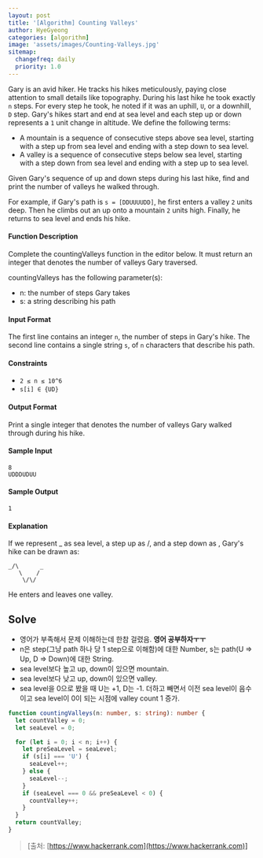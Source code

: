 ```yaml
---
layout: post
title: '[Algorithm] Counting Valleys'
author: HyeGyeong
categories: [algorithm]
image: 'assets/images/Counting-Valleys.jpg'
sitemap:
  changefreq: daily
  priority: 1.0
---
```


Gary is an avid hiker. He tracks his hikes meticulously, paying close attention to small details like topography. During his last hike he took exactly `n` steps. For every step he took, he noted if it was an uphill, `U`, or a downhill, `D` step. Gary's hikes start and end at sea level and each step up or down represents a `1` unit change in altitude. We define the following terms:

- A mountain is a sequence of consecutive steps above sea level, starting with a step up from sea level and ending with a step down to sea level.
- A valley is a sequence of consecutive steps below sea level, starting with a step down from sea level and ending with a step up to sea level.

Given Gary's sequence of up and down steps during his last hike, find and print the number of valleys he walked through.

For example, if Gary's path is `s = [DDUUUUDD]`, he first enters a valley `2` units deep. Then he climbs out an up onto a mountain `2` units high. Finally, he returns to sea level and ends his hike.

#### Function Description

Complete the countingValleys function in the editor below. It must return an integer that denotes the number of valleys Gary traversed.

countingValleys has the following parameter(s):

- n: the number of steps Gary takes
- s: a string describing his path

#### Input Format

The first line contains an integer `n`, the number of steps in Gary's hike.
The second line contains a single string `s`, of `n` characters that describe his path.

#### Constraints

- `2 ≤ n ≤ 10^6`
- `s[i] ∈ {UD}`

#### Output Format

Print a single integer that denotes the number of valleys Gary walked through during his hike.

#### Sample Input

```
8
UDDDUDUU
```

#### Sample Output

```
1
```

#### Explanation

If we represent \_ as sea level, a step up as /, and a step down as \, Gary's hike can be drawn as:

```
_/\      _
   \    /
    \/\/
```

He enters and leaves one valley.

## Solve

- 영어가 부족해서 문제 이해하는데 한참 걸렸음. **영어 공부하자ㅜㅜ**
- n은 step(그냥 path 하나 당 1 step으로 이해함)에 대한 Number, s는 path(U => Up, D => Down)에 대한 String.
- sea level보다 높고 up, down이 있으면 mountain.
- sea level보다 낮고 up, down이 있으면 valley.
- sea level을 0으로 봤을 때 U는 +1, D는 -1. 더하고 빼면서 이전 sea level이 음수이고 sea level이 0이 되는 시점에 valley count 1 증가.

```ts
function countingValleys(n: number, s: string): number {
  let countValley = 0;
  let seaLevel = 0;

  for (let i = 0; i < n; i++) {
    let preSeaLevel = seaLevel;
    if (s[i] === 'U') {
      seaLevel++;
    } else {
      seaLevel--;
    }
    if (seaLevel === 0 && preSeaLevel < 0) {
      countValley++;
    }
  }
  return countValley;
}
```

> [출처: [https://www.hackerrank.com](https://www.hackerrank.com)]
